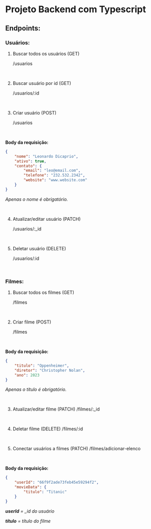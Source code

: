 # Projeto Backend com Typescript

## Endpoints:

### Usuários:

1. Buscar todos os usuários (GET)

    /usuarios

<br>

2. Buscar usuário por id (GET)

    /usuarios/:id

<br>

3. Criar usuário (POST)

    /usuarios

<br>

**Body da requisição:**

```json
{
    "nome": "Leonardo Dicaprio",
    "ativo": true,
    "contato": {
        "email": "leo@email.com",
        "telefone": "232.532.2342",
        "website": "www.website.com"
    }
}
```

_Apenas o nome é obrigatório._

<br>

4. Atualizar/editar usuário (PATCH)

    /usuarios/:\_id

<br>

5. Deletar usuário (DELETE)

    /usuarios/:id

<br>

### Filmes:

1. Buscar todos os filmes (GET)

    /filmes

<br>

2. Criar filme (POST)

    /filmes

<br>

**Body da requisição:**

```json
{
    "titulo": "Oppenheimer",
    "diretor": "Christopher Nolan",
    "ano": 2023
}
```

_Apenas o título é obrigatório._

<br>

3. Atualizar/editar filme (PATCH)
   /filmes/:\_id

<br>

4. Deletar filme (DELETE)
   /filmes/:id

<br>

5. Conectar usuários a filmes (PATCH)
   /filmes/adicionar-elenco

<br>

**Body da requisição:**

```json
{
    "userId": "66f9f2ade73feb45e59294f2",
    "movieData": {
        "titulo": "Titanic"
    }
}
```

_**userId** = \_id do usuário_

_**título** = título do filme_
